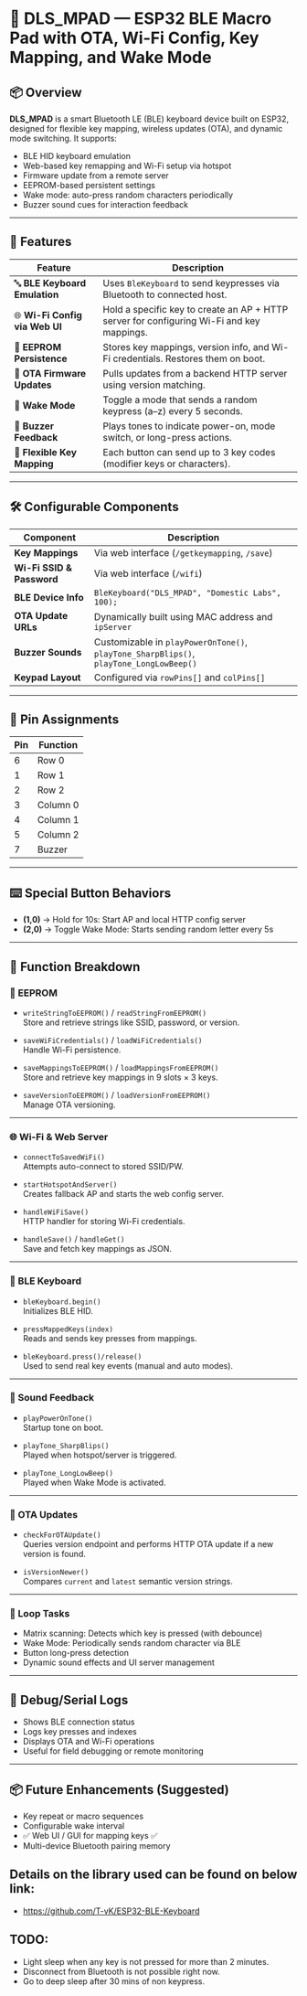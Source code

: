 # 🧠 DLS_MPAD — ESP32 BLE Macro Pad with OTA, Wi-Fi Config, Key Mapping, and Wake Mode

## 📦 Overview

**DLS_MPAD** is a smart Bluetooth LE (BLE) keyboard device built on ESP32, designed for flexible key mapping, wireless updates (OTA), and dynamic mode switching. It supports:

- BLE HID keyboard emulation
- Web-based key remapping and Wi-Fi setup via hotspot
- Firmware update from a remote server
- EEPROM-based persistent settings
- Wake mode: auto-press random characters periodically
- Buzzer sound cues for interaction feedback

---

## 🚀 Features

| Feature                       | Description |
|------------------------------|-------------|
| 🔤 **BLE Keyboard Emulation**  | Uses `BleKeyboard` to send keypresses via Bluetooth to connected host. |
| 🌐 **Wi-Fi Config via Web UI** | Hold a specific key to create an AP + HTTP server for configuring Wi-Fi and key mappings. |
| 🔁 **EEPROM Persistence**     | Stores key mappings, version info, and Wi-Fi credentials. Restores them on boot. |
| 🔄 **OTA Firmware Updates**   | Pulls updates from a backend HTTP server using version matching. |
| 🔘 **Wake Mode**              | Toggle a mode that sends a random keypress (a–z) every 5 seconds. |
| 🔔 **Buzzer Feedback**        | Plays tones to indicate power-on, mode switch, or long-press actions. |
| 🧩 **Flexible Key Mapping**   | Each button can send up to 3 key codes (modifier keys or characters). |

---

## 🛠️ Configurable Components

| Component        | Description |
|------------------|-------------|
| **Key Mappings** | Via web interface (`/getkeymapping`, `/save`) |
| **Wi-Fi SSID & Password** | Via web interface (`/wifi`) |
| **BLE Device Info** | `BleKeyboard("DLS_MPAD", "Domestic Labs", 100);` |
| **OTA Update URLs** | Dynamically built using MAC address and `ipServer` |
| **Buzzer Sounds** | Customizable in `playPowerOnTone()`, `playTone_SharpBlips()`, `playTone_LongLowBeep()` |
| **Keypad Layout** | Configured via `rowPins[]` and `colPins[]` |

---

## 🔌 Pin Assignments

| Pin | Function     |
|-----|--------------|
| 6   | Row 0        |
| 1   | Row 1        |
| 2   | Row 2        |
| 3   | Column 0     |
| 4   | Column 1     |
| 5   | Column 2     |
| 7   | Buzzer       |

---

## ⌨️ Special Button Behaviors

- **(1,0)** → Hold for 10s: Start AP and local HTTP config server  
- **(2,0)** → Toggle Wake Mode: Starts sending random letter every 5s

---

## 📘 Function Breakdown

### 🧠 EEPROM

- `writeStringToEEPROM()` / `readStringFromEEPROM()`  
  Store and retrieve strings like SSID, password, or version.
  
- `saveWiFiCredentials()` / `loadWiFiCredentials()`  
  Handle Wi-Fi persistence.

- `saveMappingsToEEPROM()` / `loadMappingsFromEEPROM()`  
  Store and retrieve key mappings in 9 slots × 3 keys.

- `saveVersionToEEPROM()` / `loadVersionFromEEPROM()`  
  Manage OTA versioning.

---

### 🌐 Wi-Fi & Web Server

- `connectToSavedWiFi()`  
  Attempts auto-connect to stored SSID/PW.

- `startHotspotAndServer()`  
  Creates fallback AP and starts the web config server.

- `handleWiFiSave()`  
  HTTP handler for storing Wi-Fi credentials.

- `handleSave()` / `handleGet()`  
  Save and fetch key mappings as JSON.

---

### 🧩 BLE Keyboard

- `bleKeyboard.begin()`  
  Initializes BLE HID.

- `pressMappedKeys(index)`  
  Reads and sends key presses from mappings.

- `bleKeyboard.press()/release()`  
  Used to send real key events (manual and auto modes).

---

### 🔔 Sound Feedback

- `playPowerOnTone()`  
  Startup tone on boot.

- `playTone_SharpBlips()`  
  Played when hotspot/server is triggered.

- `playTone_LongLowBeep()`  
  Played when Wake Mode is activated.

---

### 🔄 OTA Updates

- `checkForOTAUpdate()`  
  Queries version endpoint and performs HTTP OTA update if a new version is found.

- `isVersionNewer()`  
  Compares `current` and `latest` semantic version strings.

---

### 🔁 Loop Tasks

- Matrix scanning: Detects which key is pressed (with debounce)
- Wake Mode: Periodically sends random character via BLE
- Button long-press detection
- Dynamic sound effects and UI server management

---

## 🧪 Debug/Serial Logs

- Shows BLE connection status
- Logs key presses and indexes
- Displays OTA and Wi-Fi operations
- Useful for field debugging or remote monitoring

---

## 📦 Future Enhancements (Suggested)

- Key repeat or macro sequences
- Configurable wake interval
- ✅ Web UI / GUI for mapping keys ✅
- Multi-device Bluetooth pairing memory

## Details on the library used can be found on below link:

- https://github.com/T-vK/ESP32-BLE-Keyboard

## TODO:

- Light sleep when any key is not pressed for more than 2 minutes.
- Disconnect from Bluetooth is not possible right now.
- Go to deep sleep after 30 mins of non keypress.